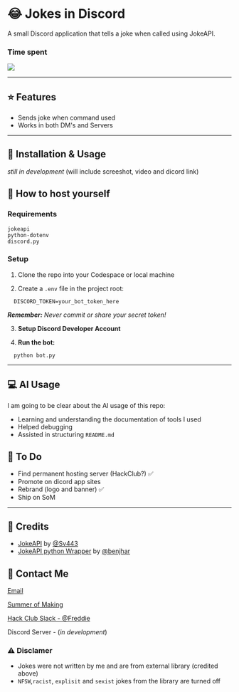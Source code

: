 # 😂 Jokes in Discord

A small Discord application that tells a joke when called using JokeAPI.

### Time spent
  ![](https://hackatime-badge.hackclub.com/U078VN0UU2K/Jokes)

---

## ⭐ Features

- Sends joke when command used
- Works in both DM's and Servers

---

## 🔨 Installation & Usage

_still in development_
(will include screeshot, video and dicord link)

## 🛜 How to host yourself

### __Requirements__

  ```
  jokeapi
  python-dotenv
  discord.py
  ```
### __Setup__

  1. Clone the repo into your Codespace or local machine

  2. Create a ```.env``` file in the project root:
  ```
    DISCORD_TOKEN=your_bot_token_here
  ```
  ___Remember:__ Never commit or share your secret token!_
  
  3. __Setup Discord Developer Account__
     
  4. __Run the bot:__
  ```
    python bot.py
  ```
---

## 💻 AI Usage

I am going to be clear about the AI usage of this repo:

- Learning and understanding the documentation of tools I used
- Helped debugging
- Assisted in structuring ```README.md```

## 📃 To Do

- Find permanent hosting server (HackClub?) ✅
- Promote on dicord app sites
- Rebrand (logo and banner) ✅
- Ship on SoM

---
## 🪪 Credits

- [JokeAPI](https://v2.jokeapi.dev/) by [@Sv443](https://github.com/Sv443)
- [JokeAPI python Wrapper](https://github.com/benjhar/JokeAPI-Python) by [@benjhar](https://github.com/benjhar)

## 📱 Contact Me

[Email](mailto:freddieayershon+jokeapidis@gmail.com)

[Summer of Making](https://summer.hackclub.com/users/6849)

[Hack Club Slack - @Freddie](https://hackclub.slack.com/team/U078VN0UU2K)

Discord Server - (_in development_)

### ⚠️ Disclamer

- Jokes were not written by me and are from external library (credited above)
- ```NFSW```,```racist```, ```explisit``` and ```sexist``` jokes from the library are turned off
